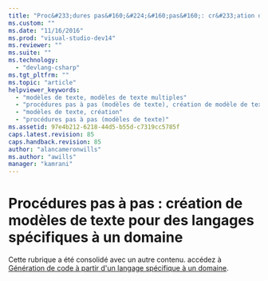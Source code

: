 ```yaml
---
title: "Proc&#233;dures pas&#160;&#224;&#160;pas&#160;: cr&#233;ation de mod&#232;les de texte pour des langages sp&#233;cifiques &#224; un domaine | Microsoft Docs"
ms.custom: ""
ms.date: "11/16/2016"
ms.prod: "visual-studio-dev14"
ms.reviewer: ""
ms.suite: ""
ms.technology: 
  - "devlang-csharp"
ms.tgt_pltfrm: ""
ms.topic: "article"
helpviewer_keywords: 
  - "modèles de texte, modèles de texte multiples"
  - "procédures pas à pas (modèles de texte), création de modèle de texte"
  - "modèles de texte, création"
  - "procédures pas à pas (modèles de texte)"
ms.assetid: 97e4b212-6218-44d5-b55d-c7319cc5785f
caps.latest.revision: 85
caps.handback.revision: 85
author: "alancameronwills"
ms.author: "awills"
manager: "kamrani"
---
```

# Proc&#233;dures pas&#160;&#224;&#160;pas&#160;: cr&#233;ation de mod&#232;les de texte pour des langages sp&#233;cifiques &#224; un domaine
Cette rubrique a été consolidé avec un autre contenu.    accédez à [Génération de code à partir d'un langage spécifique à un domaine](../modeling/generating-code-from-a-domain-specific-language.md).